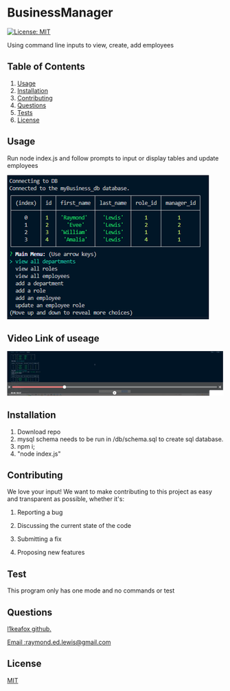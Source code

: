 
  # BusinessManager

  [![License: MIT](https://img.shields.io/badge/License-MIT-yellow.svg)](https://opensource.org/licenses/MIT)

  Using command line inputs to view, create, add employees
  
  
  ## Table of Contents 
  1.  [Usage](#Usage)
  2.  [Installation](#Installation)
  3.  [Contributing](#Contributing)
  4.  [Questions](#Questions)
  5.  [Tests](#Tests)
  6.  [License](#License)
  
  ## Usage 
   Run node index.js and follow prompts to input or display tables and update employees
  
  ![Website](/readme.PNG)
  

  ## Video Link of useage

<a href='https://drive.google.com/file/d/1mDPAEpW8hEBVY6i9qbwbFOZn0MkGepyh/view'> ![Website](/videoCap.PNG) </a>

  ## Installation 
   1. Download repo 
   2. mysql schema needs to be run in /db/schema.sql to create sql database.
   3. npm i;
   4. "node index.js"
  
  
  ## Contributing 
  We love your input! We want to make contributing to this project as easy and transparent as possible, whether it's: 

 1. Reporting a bug

 2. Discussing the current state of the code

 3. Submitting a fix 

 4. Proposing new features 
  
  ## Test 
   This program only has one mode and no commands or test 
  
  
  ## Questions
  <a href='https://github.com/l1keafox'>l1keafox github.</a> 
  
  <a href="mailto: raymond.ed.lewis@gmail.com">Email :raymond.ed.lewis@gmail.com</a>
  
  ## License
  [MIT](https://choosealicense.com/licenses/mit/)
  